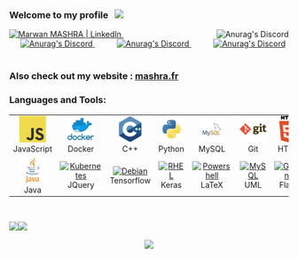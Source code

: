 
### Welcome to my profile &nbsp; <img src="https://media.giphy.com/media/hvRJCLFzcasrR4ia7z/giphy.gif" width="25px">

<img align="right" alt="Anurag's Discord" src="https://visitor-badge.glitch.me/badge?page_id=abhisheknaiidu.abhisheknaiidu" />
<a style="margin-left:0px"  href="https://www.linkedin.com/in/marwanmashra/">
  <img alt="Marwan MASHRA | LinkedIn" width="25px" src="https://raw.githubusercontent.com/peterthehan/peterthehan/master/assets/linkedin.svg" />
</a>
&nbsp;&nbsp;&nbsp;&nbsp;
<a style="margin-left:20px"  href="https://www.facebook.com/marwan.mushara">
  <img alt="Anurag's Discord" width="25px" src="https://cdn.pixabay.com/photo/2015/05/17/10/51/facebook-770688_1280.png" />
</a>
&nbsp;&nbsp;&nbsp;&nbsp;
<a style="margin-left:20px" href="https://www.instagram.com/marwanmushara/">
  <img alt="Anurag's Discord" width="25px" src="https://upload.wikimedia.org/wikipedia/commons/thumb/e/e7/Instagram_logo_2016.svg/langfr-220px-Instagram_logo_2016.svg.png" />
</a>
&nbsp;&nbsp;&nbsp;&nbsp;
<a style="margin-left:20px" href="https://discordapp.com/users/493446091811979267">
  <img style="vertical-align: bottom" alt="Anurag's Discord" width="30px" src="https://i.ibb.co/ZTSn1Mf/Discord-Logo-sans-texte-svg.png" />
</a>
&nbsp;&nbsp;&nbsp;&nbsp;

<br/>

### Also check out my website : <a href="https://mashra.fr" target="_blank">mashra.fr</a>

### Languages and Tools:
<table>
  <tr>
    <td align="center" width="96">
      <a href="#macropower-tech">
        <img src="https://raw.githubusercontent.com/github/explore/80688e429a7d4ef2fca1e82350fe8e3517d3494d/topics/javascript/javascript.png" width="48" height="48" alt="C#" />
      </a>
      <br>JavaScript
    </td>
    <td align="center" width="96">
      <a href="#macropower-tech">
        <img src="https://raw.githubusercontent.com/github/explore/80688e429a7d4ef2fca1e82350fe8e3517d3494d/topics/docker/docker.png" width="48" height="48" alt="Python" />
      </a>
      <br>Docker
    </td>
    <td align="center" width="96">
      <a href="#macropower-tech">
        <img src="https://raw.githubusercontent.com/github/explore/80688e429a7d4ef2fca1e82350fe8e3517d3494d/topics/cpp/cpp.png" width="48" height="48" alt="Golang" />
      </a>
      <br>C++
    </td>
    <td align="center" width="96">
      <a href="#macropower-tech">
        <img src="https://raw.githubusercontent.com/github/explore/80688e429a7d4ef2fca1e82350fe8e3517d3494d/topics/python/python.png" width="48" height="48" alt="Jsonnet" />
      </a>
      <br>Python
    </td>
    <td align="center" width="96">
      <a href="#macropower-tech">
        <img src="https://raw.githubusercontent.com/github/explore/80688e429a7d4ef2fca1e82350fe8e3517d3494d/topics/mysql/mysql.png" width="48" height="48" alt="TypeScript" />
      </a>
      <br>MySQL
    </td>
    <td align="center" width="96">
      <a href="#macropower-tech">
        <img src="https://raw.githubusercontent.com/github/explore/80688e429a7d4ef2fca1e82350fe8e3517d3494d/topics/git/git.png" width="48" height="48" alt="JavaScript" />
      </a>
      <br>Git
    </td>
    <td align="center" width="96">
      <a href="#macropower-tech" >
        <img src="https://raw.githubusercontent.com/github/explore/80688e429a7d4ef2fca1e82350fe8e3517d3494d/topics/html/html.png" width="48" height="48" alt="React" />
      </a>
      <br>HTML
    </td>
    <td align="center" width="96">
      <a href="#macropower-tech">
        <img src="https://raw.githubusercontent.com/github/explore/80688e429a7d4ef2fca1e82350fe8e3517d3494d/topics/css/css.png" width="48" height="48" alt="Bootstrap" />
      </a>
      <br>CSS
    </td>
    <td align="center" width="96">
      <a href="#macropower-tech">
        <img src="https://raw.githubusercontent.com/github/explore/ccc16358ac4530c6a69b1b80c7223cd2744dea83/topics/php/php.png" width="48" height="48" alt="Sass" />
      </a>
      <br>php
    </td>
  </tr>
  <tr>
    <td align="center" width="96"> 
      <a href="#macropower-tech" >
        <img src="https://raw.githubusercontent.com/github/explore/80688e429a7d4ef2fca1e82350fe8e3517d3494d/topics/java/java.png" width="48" height="48" alt="Docker" />
      </a>
      <br>Java
    </td>
    <td align="center" width="96">
      <a href="#macropower-tech" >
        <img src="https://i0.wp.com/www.place4geek.com/blog/wp-content/uploads/2010/10/jQurery-e1423237413165.gif?fit=600%2C600&ssl=1" width="48" height="48" alt="Kubernetes" />
      </a>
      <br>JQuery
    </td>
    <td align="center"  width="96">
      <a href="#macropower-tech">
        <img src="https://upload.wikimedia.org/wikipedia/commons/thumb/2/2d/Tensorflow_logo.svg/langfr-220px-Tensorflow_logo.svg.png" width="48" height="48" alt="Debian" />
      </a>
      <br>Tensorflow
    </td>
    <td align="center"  width="96">
      <a href="#macropower-tech">
        <img src="https://camo.githubusercontent.com/c1ac3ae26b8e596bd6ec38ea0537b2cd37ef50b0281df5d409b49c777375db20/68747470733a2f2f75706c6f61642e77696b696d656469612e6f72672f77696b6970656469612f636f6d6d6f6e732f7468756d622f612f61652f4b657261735f6c6f676f2e7376672f32343070782d4b657261735f6c6f676f2e7376672e706e67" width="48" height="48" alt="RHEL" />
      </a>
      <br>Keras
    </td>
    <td align="center" width="96">
      <a href="#macropower-tech">
        <img src="https://cdn.worldvectorlogo.com/logos/latex.svg" width="48" height="48" alt="Powershell" />
      </a>
      <br>LaTeX
    </td>
    <td align="center"  width="96">
      <a href="#macropower-tech">
        <img src="https://www.apollo-formation.com/wp-content/uploads/Unified_Modeling_Language-250x250.png" width="48" height="48" alt="MySQL" />
      </a>
      <br>UML
    </td>
    <td align="center" width="96">
      <a href="#macropower-tech" >
        <img src="https://www.vincenthouba.com/assets/img/flask-logo.409c7035.jpg" width="48" height="48" alt="Grafana" />
      </a>
      <br>Flask
    </td>
    <td align="center" width="96">
      <a href="#macropower-tech" >
        <img src="https://pbs.twimg.com/profile_images/1286005234314162177/O31-t0pD.jpg" width="48" height="48" alt="Prometheus" />
      </a>
      <br>NumPy
    </td>
    <td align="center" width="96">
      <a href="#macropower-tech" >
        <img src="https://raw.githubusercontent.com/github/explore/80688e429a7d4ef2fca1e82350fe8e3517d3494d/topics/terminal/terminal.png" width="48" height="48" alt="Thanos" />
      </a>
      <br>Terminal 
    </td>
  </tr>
</table>

<br/>

<img height="180px" src="https://github-readme-stats.vercel.app/api/top-langs/?username=MarwanMashra&layout=compact&show_icons=true&title_color=ffffff&icon_color=bb2acf&text_color=daf7dc&bg_color=151515"><img height="180px" src="https://github-readme-stats.vercel.app/api/?username=MarwanMashra&layout=compact&show_icons=true&title_color=ffffff&icon_color=bb2acf&text_color=daf7dc&bg_color=151515">


<p align="center">
  <img src="https://github.com/raklaptudirm/raklaptudirm/blob/main/robot.svg" width="500px">
</p>
<!--
**MarwanMashra/MarwanMashra** is a ✨ _special_ ✨ repository because its `README.md` (this file) appears on your GitHub profile.

Here are some ideas to get you started:

- 🔭 I’m currently working on ...
- 🌱 I’m currently learning ...
- 👯 I’m looking to collaborate on ...
- 🤔 I’m looking for help with ...
- 💬 Ask me about ...
- 📫 How to reach me: ...
- 😄 Pronouns: ...
- ⚡ Fun fact: ...
-->
